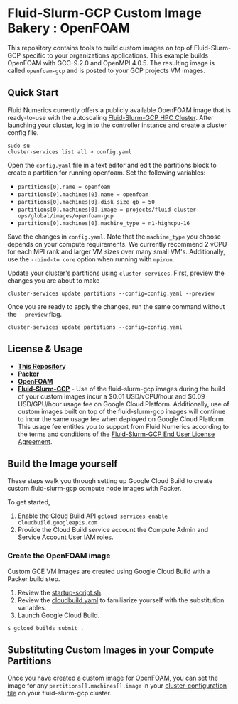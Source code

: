 # Fluid-Slurm-GCP Custom Image Bakery : OpenFOAM
This repository contains tools to build custom images on top of Fluid-Slurm-GCP specific to your organizations applications.
This example builds OpenFOAM with GCC-9.2.0 and OpenMPI 4.0.5. The resulting image is called `openfoam-gcp` and is posted to your GCP projects VM images.


## Quick Start
Fluid Numerics currently offers a publicly available OpenFOAM image that is ready-to-use with the autoscaling [Fluid-Slurm-GCP HPC Cluster](https://console.cloud.google.com/marketplace/details/fluid-cluster-ops/fluid-slurm-gcp). After launching your cluster, log in to the controller instance and create a cluster config file.
```
sudo su
cluster-services list all > config.yaml
```
Open the `config.yaml` file in a text editor and edit the partitions block to create a partition for running openfoam. Set the following variables:
* `partitions[0].name = openfoam`
* `partitions[0].machines[0].name = openfoam`
* `partitions[0].machines[0].disk_size_gb = 50`
* `partitions[0].machines[0].image = projects/fluid-cluster-ops/global/images/openfoam-gcp`
* `partitions[0].machines[0].machine_type = n1-highcpu-16`

Save the changes in `config.yaml`. Note that the `machine_type` you choose depends on your compute requirements. We currently recommend 2 vCPU for each MPI rank and larger VM sizes over many small VM's. Additionally, use the `--bind-to core` option when running with `mpirun`.

Update your cluster's partitions using `cluster-services`. First, preview the changes you are about to make
```
cluster-services update partitions --config=config.yaml --preview
```
Once you are ready to apply the changes, run the same command without the `--preview` flag.
```
cluster-services update partitions --config=config.yaml
```

## License & Usage
*  [**This Repository**](./LICENSE)
*  [**Packer**](https://github.com/hashicorp/packer/blob/master/LICENSE)
*  [**OpenFOAM**](https://openfoam.org/licence/)
*  [**Fluid-Slurm-GCP**](https://help.fluidnumerics.com/slurm-gcp/eula) - Use of the fluid-slurm-gcp images during the build of your custom images incur a $0.01 USD/vCPU/hour and $0.09 USD/GPU/hour usage fee on Google Cloud Platform. Additionally, use of custom images built on top of the fluid-slurm-gcp images will continue to incur the same usage fee when deployed on Google Cloud Platform. This usage fee entitles you to support from Fluid Numerics according to the terms and conditions of the [Fluid-Slurm-GCP End User License Agreement](https://help.fluidnumerics.com/slurm-gcp/eula).

## Build the Image yourself
These steps walk you through setting up Google Cloud Build to create custom fluid-slurm-gcp compute node images with Packer.

To get started,
1. Enable the Cloud Build API `gcloud services enable cloudbuild.googleapis.com`
2. Provide the Cloud Build service account the Compute Admin and Service Account User IAM roles.

### Create the OpenFOAM image
Custom GCE VM Images are created using Google Cloud Build with a Packer build step. 

1. Review the [startup-script.sh](./startup-script.sh).
2. Review the [cloudbuild.yaml](./cloudbuild.yaml) to familiarize yourself with the substitution variables.
3. Launch Google Cloud Build.
```
$ gcloud builds submit .
```

## Substituting Custom Images in your Compute Partitions
Once you have created a custom image for OpenFOAM, you can set the image for any `partitions[].machines[].image` in your [cluster-configuration file](https://help.fluidnumerics.com/slurm-gcp/documentation/cluster-services) on your fluid-slurm-gcp cluster.


